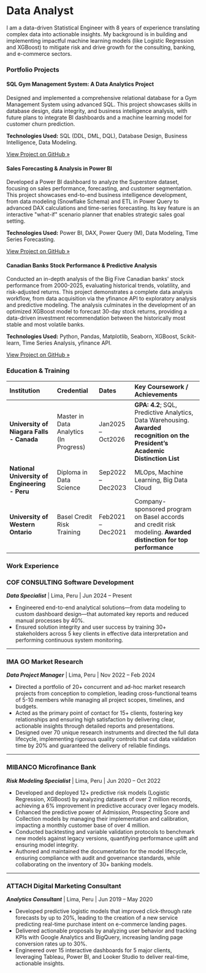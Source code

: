 # Data Analyst
I am a data-driven Statistical Engineer with 8 years of experience translating complex data into actionable insights. My background is in building and implementing impactful machine learning models (like Logistic Regression and XGBoost) to mitigate risk and drive growth for the consulting, banking, and e-commerce sectors.

### Portfolio Projects

#### SQL Gym Management System: A Data Analytics Project
Designed and implemented a comprehensive relational database for a Gym Management System using advanced SQL. This project showcases skills in database design, data integrity, and business intelligence analysis, with future plans to integrate BI dashboards and a machine learning model for customer churn prediction.

**Technologies Used:** SQL (DDL, DML, DQL), Database Design, Business Intelligence, Data Modeling.

[View Project on GitHub &raquo;](https://github.com/nadiariosliza/GymManagementSystem)

#### Sales Forecasting & Analysis in Power BI
Developed a Power BI dashboard to analyze the Superstore dataset, focusing on sales performance, forecasting, and customer segmentation. This project showcases end-to-end business intelligence development, from data modeling (Snowflake Schema) and ETL in Power Query to advanced DAX calculations and time-series forecasting. Its key feature is an interactive "what-if" scenario planner that enables strategic sales goal setting.

**Technologies Used:** Power BI, DAX, Power Query (M), Data Modeling, Time Series Forecasting.

[View Project on GitHub &raquo;](https://github.com/nadiariosliza/Sales-Forecasting-Analysis-using-Power-BI)

#### Canadian Banks Stock Performance & Predictive Analysis
Conducted an in-depth analysis of the Big Five Canadian banks' stock performance from 2000-2025, evaluating historical trends, volatility, and risk-adjusted returns. This project demonstrates a complete data analysis workflow, from data acquisition via the yfinance API to exploratory analysis and predictive modeling. The analysis culminates in the development of an optimized XGBoost model to forecast 30-day stock returns, providing a data-driven investment recommendation between the historically most stable and most volatile banks.  

**Technologies Used:** Python, Pandas, Matplotlib, Seaborn, XGBoost, Scikit-learn, Time Series Analysis, yfinance API.

[View Project on GitHub &raquo;](https://github.com/nadiariosliza/Big5CanadianBanks)  

### Education & Training

| Institution | Credential | Dates | Key Coursework / Achievements |
| :--- | :--- | :--- | :--- |
| **University of Niagara Falls - Canada** | Master in Data Analytics (In Progress) | Jan2025 – Oct2026 | **GPA: 4.2**; SQL, Predictive Analytics, Data Warehousing. **Awarded recognition on the President’s Academic Distinction List** |
| **National University of Engineering - Peru** | Diploma in Data Science | Sep2022 – Dec2023 | MLOps, Machine Learning, Big Data Cloud |
| **University of Western Ontario** | Basel Credit Risk Training | Feb2021 – Dec2021 | Company-sponsored program on Basel accords and credit risk modeling. **Awarded distinction for top performance** |
           
### Work Experience
### COF CONSULTING Software Development
**_Data Specialist_** | Lima, Peru | Jun 2024 – Present
- Engineered end-to-end analytical solutions—from data modeling to custom dashboard design—that automated key reports and reduced manual processes by 40%.
- Ensured solution integrity and user success by training 30+ stakeholders across 5 key clients in effective data interpretation and performing continuous system monitoring.

---

### IMA GO Market Research
**_Data Project Manager_** | Lima, Peru | Nov 2022 – Feb 2024
- Directed a portfolio of 20+ concurrent and ad-hoc market research projects from conception to completion, leading cross-functional teams of 5-10 members while managing all project scopes, timelines, and budgets.
- Acted as the primary point of contact for 15+ clients, fostering key relationships and ensuring high satisfaction by delivering clear, actionable insights through detailed reports and presentations.
- Designed over 70 unique research instruments and directed the full data lifecycle, implementing rigorous quality controls that cut data validation time by 20% and guaranteed the delivery of reliable findings.

---

### MIBANCO Microfinance Bank
**_Risk Modeling Specialist_** | Lima, Peru | Jun 2020 – Oct 2022
- Developed and deployed 12+ predictive risk models (Logistic Regression, XGBoost) by analyzing datasets of over 2 million records, achieving a 6% improvement in predictive accuracy over legacy models.
- Enhanced the predictive power of Admission, Prospecting Score and Collection models by managing their implementation and calibration, impacting a monthly customer base of over 4 million.
- Conducted backtesting and variable validation protocols to benchmark new models against legacy versions, quantifying performance uplift and ensuring model integrity.
- Authored and maintained the documentation for the model lifecycle, ensuring compliance with audit and governance standards, while collaborating on the inventory of 30+ banking models.

---

### ATTACH Digital Marketing Consultant
**_Analytics Consultant_** | Lima, Peru | Jun 2019 – May 2020
- Developed predictive logistic models that improved click-through rate forecasts by up to 20%, leading to the creation of a new service predicting real-time purchase intent on e-commerce landing pages.
- Delivered actionable proposals by analyzing user behavior and tracking KPIs with Google Analytics and BigQuery, increasing landing page conversion rates up to 30%.
- Engineered over 15 interactive dashboards for 5 major clients, leveraging Tableau, Power BI, and Looker Studio to deliver real-time, actionable insights.


